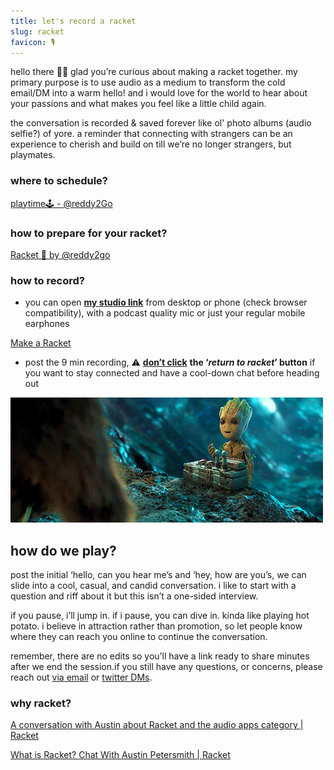 ```yaml
---
title: let's record a racket
slug: racket
favicon: 🎙
---
```


hello there 👋🏽 glad you’re curious about making a racket together. my primary purpose is to use audio as a medium to transform the cold email/DM into a warm hello! and i would love for the world to hear about your passions and what makes you feel like a little child again.

the conversation is recorded & saved forever like ol' photo albums (audio selfie?) of yore. a reminder that connecting with strangers can be an experience to cherish and build on till we’re no longer strangers, but playmates.

### where to schedule?
[playtime🕹 - @reddy2Go](https://calendly.com/reddy2go/playtime)

### how to prepare for your racket?

[Racket 🚨 by @reddy2go](https://racket.com/reddy2go/rhYhn)

### how to record?

-   you can open **[my studio link](https://racket.com/studio/reddy2go)** from desktop or phone (check browser compatibility), with a podcast quality mic or just your regular mobile earphones

[Make a Racket](https://racket.com/studio/reddy2go)

-   post the 9 min recording, ⚠️ [**don’t click**](https://twitter.com/DominicZijlstra/status/1404034289671544834?ref_src=twsrc%5Etfw%7Ctwcamp%5Etweetembed&ref_url=https%3A%2F%2Fwww.notion.so%2Flet-s-make-a-racket-df900ed020164ddebd7eade3ef2a4fb4) **the ‘_return to racket_’ button** if you want to stay connected and have a cool-down chat before heading out

![assets/images/groot-gif-20.gif](assets/images/groot-gif-20.gif)

## how do we play?

post the initial ‘hello, can you hear me’s and ‘hey, how are you’s, we can slide into a cool, casual, and candid conversation. i like to start with a question and riff about it but this isn’t a one-sided interview.

if you pause, i’ll jump in. if i pause, you can dive in. kinda like playing hot potato. i believe in attraction rather than promotion, so let people know where they can reach you online to continue the conversation.

remember, there are no edits so you’ll have a link ready to share minutes after we end the session.if you still have any questions, or concerns, please reach out [via email](mailto:reddy2go@hey.com) or [twitter DMs](https://twitter.com/reddy2go).

### why racket?

[A conversation with Austin about Racket and the audio apps category | Racket](https://racket.com/hnshah/rB3tH)

[What is Racket? Chat With Austin Petersmith | Racket](https://racket.com/mailecabral/rYaHa)